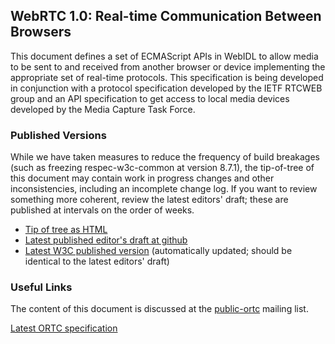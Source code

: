 ## WebRTC 1.0: Real-time Communication Between Browsers

This document defines a set of ECMAScript APIs in WebIDL to allow media to be
sent to and received from another browser or device implementing the appropriate
set of real-time protocols. This specification is being developed in conjunction
with a protocol specification developed by the IETF RTCWEB group and an API
specification to get access to local media devices developed by the Media
Capture Task Force.

### Published Versions

While we have taken measures to reduce the frequency of build breakages
(such as freezing respec-w3c-common at version 8.7.1), the tip-of-tree of
this document may contain work in progress changes and other inconsistencies,
including an incomplete change log. If you want to review something more coherent,
review the latest editors' draft; these are published at intervals on the order of weeks.

* [Tip of tree as HTML](https://rawgit.com/w3c/webrtc-pc/master/webrtc.html)
* [Latest published editor's draft at github](https://w3c.github.io/webrtc-pc/)  
* [Latest W3C published version](http://www.w3.org/TR/webrtc/) (automatically updated; should be identical to the latest editors' draft)

### Useful Links

The content of this document is discussed at the
[public-ortc](http://lists.w3.org/Archives/Public/public-ortc/)
mailing list.

[Latest ORTC specification](http://draft.ortc.org)
